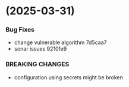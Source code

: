 #  (2025-03-31)


### Bug Fixes

* change vulnerable algorithm 7d5caa7
* sonar issues 9210fe9


### BREAKING CHANGES

* configuration using secrets might be broken



